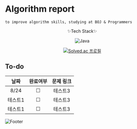 # Algorithm report
    to improve algorithm skills, studying at BOJ & Programmers

<div style="text-align: center;">
✨Tech Stack✨

![Java](https://img.shields.io/badge/java-%23ED8B00.svg?style=for-the-badge&logo=java&logoColor=white)


[![Solved.ac
프로필](http://mazassumnida.wtf/api/v2/generate_badge?boj=abovenormal5023)](https://solved.ac/abovenormal5023)

</div>

## To-do


|  날짜  |  완료여부   | 문제 링크 |
|:----:|:-------:|:-----:|
| 8/24 | &#9744; | 테스트3  |
| 테스트1 | &#9744; | 테스트3  |
| 테스트1 | &#9744; | 테스트3  |


[//]: # (&#9744; 체크 x )
[//]: # (&#9745; 체크 o)



![Footer](https://capsule-render.vercel.app/api?type=waving&color=auto&height=200&section=footer)
